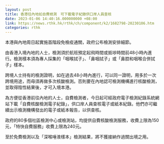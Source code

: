 ```yaml
---
layout: post
title: 香港往內地如自費檢測　可下載電子紀錄供口岸人員查核
date: 2023-01-06 14:40:16.000000000 +08:00
link: https://news.rthk.hk/rthk/ch/component/k2/1682798-20230106.htm
categories: rthk
---
```


本港與內地周日起實施首階段免檢疫通關，政府公布檢測安排細節。

由香港入境內地的人士，檢測須於航班預定起飛時間或抵埗時間前48小時內進行。檢測樣本須為專人採集的「咽喉拭子」、「鼻咽拭子」或「鼻腔和咽喉合併拭子」樣本。

跨境人士持有的檢測證明，如在過去48小時內進行，可以同一證明，用多於一次跨境用途，而毋須再做多次核酸檢測。否則要在內地認可檢測機構進行核酸檢測，並取得陰性結果後，才可入境本港。

為方便從香港前往內地的人士，自費檢測者，今日起可經政府電子檢測紀錄系統網站下載「自費核酸檢測電子紀錄」，供口岸人員查核電子或紙本紀錄。他們亦可繼續出示檢測機構發出的電子或紙本報告，以供查核。

政府的80多個社區檢測中心或檢測站，均提供自費核酸檢測服務，收費上限為150元，「特快自費服務」收費上限為240元。

至於免費檢測以及「深喉唾液樣本」檢測結果，將不獲接納作過關出境之用。
